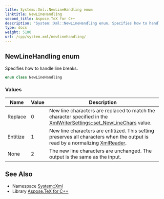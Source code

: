 ```yaml
---
title: System::Xml::NewLineHandling enum
linktitle: NewLineHandling
second_title: Aspose.TeX for C++
description: 'System::Xml::NewLineHandling enum. Specifies how to handle line breaks in C++.'
type: docs
weight: 5100
url: /cpp/system.xml/newlinehandling/
---
```

## NewLineHandling enum


Specifies how to handle line breaks.

```cpp
enum class NewLineHandling
```

### Values

| Name | Value | Description |
| --- | --- | --- |
| Replace | 0 | New line characters are replaced to match the character specified in the [XmlWriterSettings::set_NewLineChars](../xmlwritersettings/set_newlinechars/) value. |
| Entitize | 1 | New line characters are entitized. This setting preserves all characters when the output is read by a normalizing [XmlReader](../xmlreader/). |
| None | 2 | The new line characters are unchanged. The output is the same as the input. |

## See Also

* Namespace [System::Xml](../)
* Library [Aspose.TeX for C++](../../)
